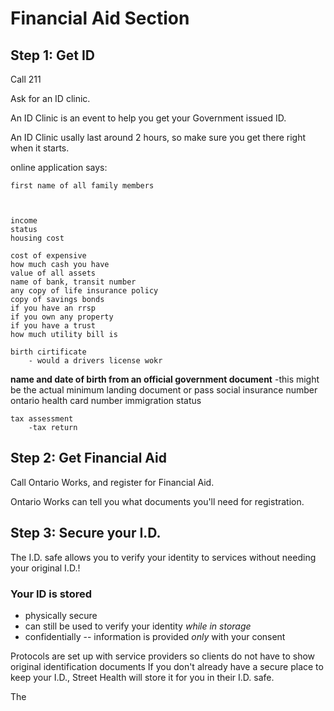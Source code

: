 # Financial Aid Section

## Step 1: Get ID
Call 211 

Ask for an ID clinic. 

An ID Clinic is an event to help you get your Government issued ID. 

An ID Clinic usally last around 2 hours, so make sure you get there right when it starts.

<!--- What is the minimum accepted ID for ontario works-->
online application says:

    first name of all family members

    

    income 
    status
    housing cost

    cost of expensive
    how much cash you have
    value of all assets
    name of bank, transit number
    any copy of life insurance policy
    copy of savings bonds
    if you have an rrsp
    if you own any property
    if you have a trust 
    how much utility bill is
    
    birth cirtificate
        - would a drivers license wokr
**name and date of birth from an official government document** 
 -this might be the actual minimum
    landing document or pass
    social insurance number
    ontario health card number
    immigration status
    
    tax assessment
        -tax return
        
## Step 2: Get Financial Aid

Call Ontario Works, and register for Financial Aid. 

Ontario Works can tell you what documents you'll need for registration. 

## Step 3: Secure your I.D.

The I.D. safe allows you to verify your identity to services without needing your original I.D.!

### Your ID is stored
+ physically secure
+ can still be used to verify your identity *while in storage*
+ confidentially -- information is provided *only* with your consent 

Protocols are set up with service providers so clients do not have to show original identification documents
If you don't already have a secure place to keep your I.D., Street Health will store it for you in their I.D. safe. 

The 

